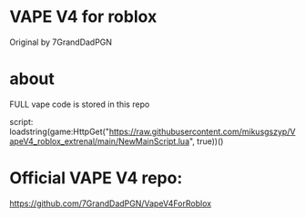 # VAPE V4 for roblox
Original by 7GrandDadPGN

# about
FULL vape code is stored in this repo

script: loadstring(game:HttpGet("https://raw.githubusercontent.com/mikusgszyp/VapeV4_roblox_extrenal/main/NewMainScript.lua", true))()

# Official VAPE V4 repo:
https://github.com/7GrandDadPGN/VapeV4ForRoblox